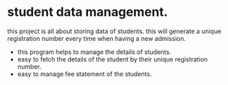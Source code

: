 # student data management.
this project is all about storing data of students. this will generate a unique registration number every time when having a new admission.
* this program helps to manage the details of students.
* easy to fetch the details of the student by their unique registration number.
* easy to manage fee statement of the students.
